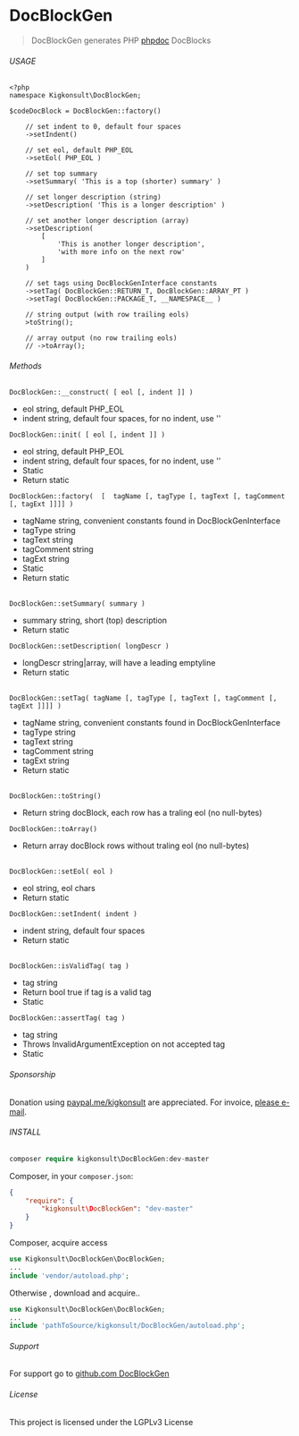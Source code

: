 
# DocBlockGen

> DocBlockGen generates PHP [phpdoc] DocBlocks


###### USAGE 
 
~~~~~~~~
<?php
namespace Kigkonsult\DocBlockGen;

$codeDocBlock = DocBlockGen::factory()

    // set indent to 0, default four spaces
    ->setIndent()

    // set eol, default PHP_EOL
    ->setEol( PHP_EOL )

    // set top summary
    ->setSummary( 'This is a top (shorter) summary' )

    // set longer description (string)
    ->setDescription( 'This is a longer description' )

    // set another longer description (array)
    ->setDescription( 
        [
            'This is another longer description', 
            'with more info on the next row'
        ]
    ) 

    // set tags using DocBlockGenInterface constants
    ->setTag( DocBlockGen::RETURN_T, DocBlockGen::ARRAY_PT )
    ->setTag( DocBlockGen::PACKAGE_T, __NAMESPACE__ )

    // string output (with row trailing eols)
    >toString();

    // array output (no row trailing eols)
    // ->toArray();

~~~~~~~~

###### Methods

```DocBlockGen::__construct( [ eol [, indent ]] )```
* eol     string, default PHP_EOL
* indent  string, default four spaces, for no indent, use '' 

```DocBlockGen::init( [ eol [, indent ]] )```
* eol     string, default PHP_EOL
* indent  string, default four spaces, for no indent, use ''
* Static
* Return static

```DocBlockGen::factory(  [  tagName [, tagType [, tagText [, tagComment [, tagExt ]]]] )```
* tagName    string, convenient constants found in DocBlockGenInterface 
* tagType    string
* tagText    string
* tagComment string
* tagExt     string 
* Static
* Return static
<br><br>


```DocBlockGen::setSummary( summary )```
* summary string, short (top) description
* Return static


```DocBlockGen::setDescription( longDescr )```
* longDescr string|array, will have a leading emptyline
* Return static
<br><br>

```DocBlockGen::setTag( tagName [, tagType [, tagText [, tagComment [, tagExt ]]]] )```
* tagName    string, convenient constants found in DocBlockGenInterface 
* tagType    string
* tagText    string
* tagComment string
* tagExt     string
* Return static
<br><br>

```DocBlockGen::toString()```
* Return string  docBlock, each row has a traling eol (no null-bytes)

```DocBlockGen::toArray()```
* Return array  docBlock rows without traling eol (no null-bytes)
<br><br>

```DocBlockGen::setEol( eol )```
* eol string, eol chars
* Return static

```DocBlockGen::setIndent( indent )```
* indent string, default four spaces
* Return static
<br><br>

```DocBlockGen::isValidTag( tag )```
* tag string
* Return bool true if tag is a valid tag
* Static

```DocBlockGen::assertTag( tag )```
* tag string
* Throws InvalidArgumentException on not accepted tag
* Static

###### Sponsorship

Donation using <a href="https://paypal.me/kigkonsult?locale.x=en_US" rel="nofollow">paypal.me/kigkonsult</a> are appreciated. 
For invoice, <a href="mailto:ical@kigkonsult.se">please e-mail</a>.

###### INSTALL

``` php
composer require kigkonsult\DocBlockGen:dev-master
```

Composer, in your `composer.json`:

``` json
{
    "require": {
        "kigkonsult\DocBlockGen": "dev-master"
    }
}
```

Composer, acquire access
``` php
use Kigkonsult\DocBlockGen\DocBlockGen;
...
include 'vendor/autoload.php';
```


Otherwise , download and acquire..

``` php
use Kigkonsult\DocBlockGen\DocBlockGen;
...
include 'pathToSource/kigkonsult/DocBlockGen/autoload.php';
```


###### Support

For support go to [github.com DocBlockGen]


###### License

This project is licensed under the LGPLv3 License


[Composer]:https://getcomposer.org/
[github.com DocBlockGen]:https://github.com/iCalcreator/DocBlockGen
[phpdoc]:https://phpdoc.org
